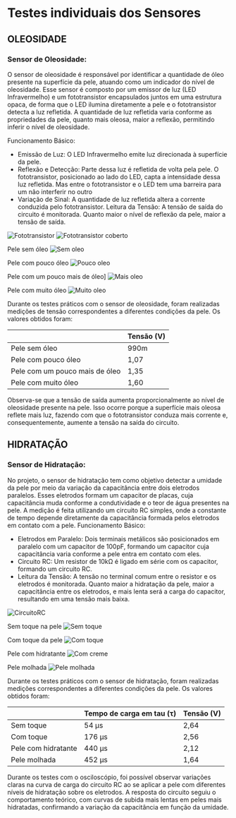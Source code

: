 # Testes individuais dos Sensores 

## OLEOSIDADE

### Sensor de Oleosidade:

O sensor de oleosidade é responsável por identificar a quantidade de óleo presente na superfície da pele, atuando como um indicador do nível de oleosidade. Esse sensor é composto por um emissor de luz (LED Infravermelho) e um fototransistor encapsulados juntos em uma estrutura opaca, de forma que o LED ilumina diretamente a pele e o fototransistor detecta a luz refletida. A quantidade de luz refletida varia conforme as propriedades da pele, quanto mais oleosa, maior a reflexão, permitindo inferir o nível de oleosidade.

Funcionamento Básico:
* Emissão de Luz: O LED Infravermelho emite luz direcionada à superfície da pele.
* Reflexão e Detecção: Parte dessa luz é refletida de volta pela pele. O fototransistor, posicionado ao lado do LED, capta a intensidade dessa luz refletida. Mas entre o fototransistor e o LED tem uma barreira para um não interferir no outro
* Variação de Sinal: A quantidade de luz refletida altera a corrente conduzida pelo fototransistor. 
Leitura da Tensão: A tensão de saída do circuito é monitorada. Quanto maior o nível de reflexão da pele, maior a tensão de saída.


![Fototransistor](https://github.com/user-attachments/assets/c0b63acd-4973-4f88-a44e-d2b86c7ad8c5)
![Fototransistor coberto](https://github.com/user-attachments/assets/463a3d83-a938-4d63-9ef3-5844629f3552)

Pele sem óleo
![Sem oleo](https://github.com/user-attachments/assets/09280e50-2357-422d-b35c-59f849c60f2c)

Pele com pouco óleo
![Pouco oleo](https://github.com/user-attachments/assets/584d0fc5-bb4e-43cf-98ea-72a5269ba30d)

Pele com um pouco mais de óleo]
![Mais oleo](https://github.com/user-attachments/assets/f38e8578-8f4e-4123-ab84-68ae72efefed)

Pele com muito óleo
![Muito oleo](https://github.com/user-attachments/assets/71a4995e-f0bf-43bf-b40e-8926ebaa1121)

Durante os testes práticos com o sensor de oleosidade, foram realizadas medições de tensão correspondentes a diferentes condições da pele. Os valores obtidos foram:

| | Tensão (V) |
| -------- | -------- |
| Pele sem óleo | 990m |
| Pele com pouco óleo   | 1,07   |
| Pele com um pouco mais de óleo   | 1,35   |
| Pele com muito óleo | 1,60 |

Observa-se que a tensão de saída aumenta proporcionalmente ao nível de oleosidade presente na pele. Isso ocorre porque a superfície mais oleosa reflete mais luz, fazendo com que o fototransistor conduza mais corrente e, consequentemente, aumente a tensão na saída do circuito.

## HIDRATAÇÃO

### Sensor de Hidratação:

No projeto, o sensor de hidratação tem como objetivo detectar a umidade da pele por meio da variação da capacitância entre dois eletrodos paralelos. Esses eletrodos formam um capacitor de placas, cuja capacitância muda conforme a condutividade e o teor de água presentes na pele. A medição é feita utilizando um circuito RC simples, onde a constante de tempo depende diretamente da capacitância formada pelos eletrodos em contato com a pele.
Funcionamento Básico:
* Eletrodos em Paralelo: Dois terminais metálicos são posicionados em paralelo com um capacitor de 100pF, formando um capacitor cuja capacitância varia conforme a pele entra em contato com eles.
* Circuito RC: Um resistor de 10kΩ é ligado em série com os capacitor, formando um circuito RC.
* Leitura da Tensão: A tensão no terminal comum entre o resistor e os eletrodos é monitorada. Quanto maior a hidratação da pele, maior a capacitância entre os eletrodos, e mais lenta será a carga do capacitor, resultando em uma tensão mais baixa.

![CircuitoRC](https://github.com/user-attachments/assets/042996c4-1e62-4679-a959-658a7dee9f7d)

Sem toque na pele
![Sem toque](https://github.com/user-attachments/assets/424c17da-8860-4a20-8a14-cd851ede3ad5)

Com toque da pele
![Com toque](https://github.com/user-attachments/assets/6f341fa0-5b25-405f-8ad7-0c2c33bf4516)

Pele com hidratante
![Com creme](https://github.com/user-attachments/assets/5c79cd74-7432-4af8-b610-0cdad731db5a)

Pele molhada
![Pele molhada](https://github.com/user-attachments/assets/4e9ff4b0-4954-463e-acca-a22753675720)

Durante os testes práticos com o sensor de hidratação, foram realizadas medições  correspondentes a diferentes condições da pele. Os valores obtidos foram:

| |Tempo de carga em tau (τ) | Tensão (V) |
| -------- | -------- | -------- |
| Sem toque | 54 µs | 2,64 |
| Com toque | 176 µs | 2,56 |
| Pele com hidratante | 440 µs | 2,12 |
| Pele molhada | 452 µs | 1,64 |

Durante os testes com o osciloscópio, foi possível observar variações claras na curva de carga do circuito RC ao se aplicar a pele com diferentes níveis de hidratação sobre os eletrodos. A resposta do circuito seguiu o comportamento teórico, com curvas de subida mais lentas em peles mais hidratadas, confirmando a variação da capacitância em função da umidade.

